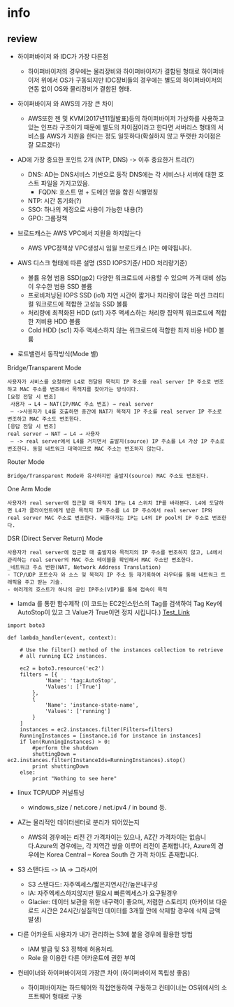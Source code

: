 # info

## review

* 하이퍼바이저 와 IDC가 가장 다른점
    * 하이퍼바이저의 경우에는 물리장비와 하이퍼바이저가 결함된 형태로 하이퍼바이저 위에서 OS가 구동되지만 IDC장비들의 경우에는 별도의 하이퍼바이저의 연동 없이 OS와 물리장비가 결함된 형태.
* 하이퍼바이저 와 AWS의 가장 큰 차이
    * AWS또한 젠 및 KVM(2017년11월발표)등의 하이퍼바이저 가상화를 사용하고 있는 인프라 구조이기 때문에 별도의 차이점이라고 한다면 서버리스 형태의 서비스를 AWS가 지원을 한다는 정도 일듯하다(확실하지 않고 뚜렷한 차이점은 잘 모르겠다)

* AD에 가장 중요한 포인트 2개 (NTP, DNS) -> 이후 중요한거 트리(?)
    * DNS: AD는 DNS서비스 기반으로 동작 DNS에는 각 서비스나 서버에 대한 호스트 파일을 가지고있음.
        * FQDN: 호스트 명 + 도메인 명을 합친 식별명칭
    * NTP: 시간 동기화(?)
    * SSO: 하나의 계정으로 사용이 가능한 내용(?)
    * GPO: 그룹정책

* 브로드캐스는 AWS VPC에서 지원을 하지않는다
    * AWS VPC정책상 VPC생성시 임읠 브로드캐스 IP는 예약됩니다.

* AWS 디스크 형태에 따른 설명 (SSD IOPS기준/ HDD 처리량기준)
    * 볼륨 유형	범용 SSD(gp2) 다양한 워크로드에 사용할 수 있으며 가격 대비 성능이 우수한 범용 SSD 볼륨
    * 프로비저닝된 IOPS SSD (io1) 지연 시간이 짧거나 처리량이 많은 미션 크리티컬 워크로드에 적합한 고성능 SSD 볼륨
    * 처리량에 최적화된 HDD (st1) 자주 액세스하는 처리량 집약적 워크로드에 적합한 저비용 HDD 볼륨
    * Cold HDD (sc1) 자주 액세스하지 않는 워크로드에 적합한 최저 비용 HDD 볼륨

* 로드밸런서 동작방식(Mode 별)

Bridge/Transparent Mode
```
사용자가 서비스를 요청하면 L4로 전달된 목적지 IP 주소를 real server IP 주소로 변조하고 MAC 주소를 변조해서 목적지를 찾아가는 방식이다.
[요청 전달 시 변조]
 사용자 → L4 → NAT(IP/MAC 주소 변조) → real server
 — ->사용자가 L4를 호출하면 중간에 NAT가 목적지 IP 주소를 real server IP 주소로 변조하고 MAC 주소도 변조한다.
[응답 전달 시 변조]
real server → NAT → L4 → 사용자
 — -> real server에서 L4를 거치면서 출발지(source) IP 주소를 L4 가상 IP 주소로 변조한다. 동일 네트워크 대역이므로 MAC 주소는 변조하지 않는다.
```
Router Mode
```
Bridge/Transparent Mode와 유사하지만 출발지(source) MAC 주소도 변조된다.
```
One Arm Mode
```
사용자가 real server에 접근할 때 목적지 IP는 L4 스위치 IP를 바라본다. L4에 도달하면 L4가 클라이언트에게 받은 목적지 IP 주소를 L4 IP 주소에서 real server IP와 real server MAC 주소로 변조한다. 되돌아가는 IP는 L4의 IP pool의 IP 주소로 변조한다.
```
DSR (Direct Server Return) Mode
```
사용자가 real server에 접근할 때 출발지와 목적지의 IP 주소를 변조하지 않고, L4에서 관리하는 real server의 MAC 주소 테이블을 확인해서 MAC 주소만 변조한다.
_네트워크 주소 변환(NAT, Network Address Translation) 
- TCP/UDP 포트숫자 와 소스 및 목적지 IP 주소 등 재기록하여 라우터를 통해 네트워크 트래픽을 주고 받는 기술.
- 여러개의 호스트가 하나의 공인 IP주소(VIP)를 통해 접속이 목적
```
* lamda 를 통한 함수제작 (이 코드는 EC2인스턴스의 Tag를 검색하여 Tag Key에 AutoStop이 있고 그 Value가 True이면 정지 시킵니다.) [Test_Link](https://cloud.hosting.kr/aws-lambda-guide-python/)
```
import boto3
 
def lambda_handler(event, context):
 
    # Use the filter() method of the instances collection to retrieve
    # all running EC2 instances.
 
    ec2 = boto3.resource('ec2')
    filters = [{
            'Name': 'tag:AutoStop',
            'Values': ['True']
        },
        {
            'Name': 'instance-state-name',
            'Values': ['running']
        }
    ]
    instances = ec2.instances.filter(Filters=filters)
    RunningInstances = [instance.id for instance in instances]
    if len(RunningInstances) > 0:
        #perform the shutdown
        shuttingDown = ec2.instances.filter(InstanceIds=RunningInstances).stop()
        print shuttingDown
    else:
        print "Nothing to see here"
```
* linux TCP/UDP 커널튜닝
    * windows_size / net.core / net.ipv4 / in bound 등.

* AZ는 물리적인 데이터센터로 분리가 되어있는지
    * AWS의 경우에는 리전 간 가격차이는 있으나, AZ간 가격차이는 없습니다.Azure의 경우에는, 각 지역간 쌍을 이루어 리전이 존재합니다, Azure의 경우에는 Korea Central – Korea South 간 가격 차이도 존재합니다.

* S3 스탠다드 -> IA -> 그라시어
    * S3 스탠다드: 자주엑세스/짧은지연시간/높은내구성
    * IA: 자주엑세스하지않지만 필요시 빠른엑세스가 요구될경우
    * Glacier: 데이터 보관을 위한 내구력이 좋으며, 저렴한 스토리지 (아카이브 다운로드 시간은 24시간/실질적인 데이터를 3개월 안에 삭제할 경우에 삭제 금액 발생)

* 다른 어카운트 사용자가 내가 관리하는 S3에 붙을 경우에 활용한 방법
    * IAM 발급 및 S3 정책에 허용처리.
    * Role 을 이용한 다른 어카운트에 권한 부여

* 컨테이너와 하이퍼바이저의 가장큰 차이 (하이퍼바이저 독립성 좋음)
    * 하이퍼바이저는 하드웨어와 직접연동하여 구동하고 컨테이너는 OS위에서의 소프트웨어 형태로 구동